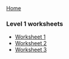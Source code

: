 <div class="nav">
  <a href="/index.html">Home</a>
</div>

### Level 1 worksheets

* [Worksheet 1](worksheet1.html)
* [Worksheet 2](worksheet2.html)
* [Worksheet 3](worksheet3.html)


